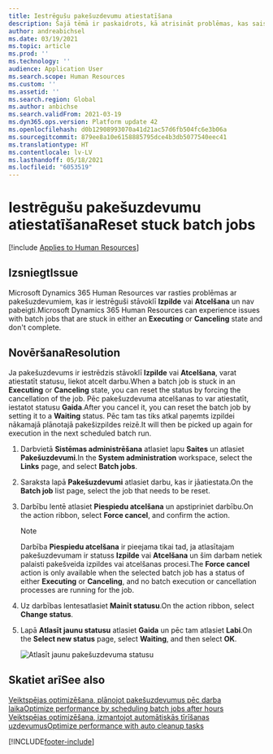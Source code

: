 ```yaml
---
title: Iestrēgušu pakešuzdevumu atiestatīšana
description: Šajā tēmā ir paskaidrots, kā atrisināt problēmas, kas saistītas ar iestrēgušajiem pakešuzdevumiem.
author: andreabichsel
ms.date: 03/19/2021
ms.topic: article
ms.prod: ''
ms.technology: ''
audience: Application User
ms.search.scope: Human Resources
ms.custom: ''
ms.assetid: ''
ms.search.region: Global
ms.author: anbichse
ms.search.validFrom: 2021-03-19
ms.dyn365.ops.version: Platform update 42
ms.openlocfilehash: d0b12908993070a41d21ac57d6fb504fc6e3b06a
ms.sourcegitcommit: 879ee8a10e6158885795dce4b3db5077540eec41
ms.translationtype: HT
ms.contentlocale: lv-LV
ms.lasthandoff: 05/18/2021
ms.locfileid: "6053519"
---
```

# <a name="reset-stuck-batch-jobs"></a><span data-ttu-id="72bae-103">Iestrēgušu pakešuzdevumu atiestatīšana</span><span class="sxs-lookup"><span data-stu-id="72bae-103">Reset stuck batch jobs</span></span>

[!include [Applies to Human Resources](../includes/applies-to-hr.md)]

## <a name="issue"></a><span data-ttu-id="72bae-104">Izsniegt</span><span class="sxs-lookup"><span data-stu-id="72bae-104">Issue</span></span>

<span data-ttu-id="72bae-105">Microsoft Dynamics 365 Human Resources var rasties problēmas ar pakešuzdevumiem, kas ir iestrēguši stāvoklī **Izpilde** vai **Atcelšana** un nav pabeigti.</span><span class="sxs-lookup"><span data-stu-id="72bae-105">Microsoft Dynamics 365 Human Resources can experience issues with batch jobs that are stuck in either an **Executing** or **Canceling** state and don't complete.</span></span>

## <a name="resolution"></a><span data-ttu-id="72bae-106">Novēršana</span><span class="sxs-lookup"><span data-stu-id="72bae-106">Resolution</span></span>

<span data-ttu-id="72bae-107">Ja pakešuzdevums ir iestrēdzis stāvoklī **Izpilde** vai **Atcelšana**, varat atiestatīt statusu, liekot atcelt darbu.</span><span class="sxs-lookup"><span data-stu-id="72bae-107">When a batch job is stuck in an **Executing** or **Canceling** state, you can reset the status by forcing the cancellation of the job.</span></span> <span data-ttu-id="72bae-108">Pēc pakešuzdevuma atcelšanas to var atiestatīt, iestatot statusu **Gaida**.</span><span class="sxs-lookup"><span data-stu-id="72bae-108">After you cancel it, you can reset the batch job by setting it to a **Waiting** status.</span></span> <span data-ttu-id="72bae-109">Pēc tam tas tiks atkal paņemts izpildei nākamajā plānotajā pakešizpildes reizē.</span><span class="sxs-lookup"><span data-stu-id="72bae-109">It will then be picked up again for execution in the next scheduled batch run.</span></span>

1. <span data-ttu-id="72bae-110">Darbvietā **Sistēmas administrēšana** atlasiet lapu **Saites** un atlasiet **Pakešuzdevumi**.</span><span class="sxs-lookup"><span data-stu-id="72bae-110">In the **System administration** workspace, select the **Links** page, and select **Batch jobs**.</span></span>

2. <span data-ttu-id="72bae-111">Saraksta lapā **Pakešuzdevumi** atlasiet darbu, kas ir jāatiestata.</span><span class="sxs-lookup"><span data-stu-id="72bae-111">On the **Batch job** list page, select the job that needs to be reset.</span></span>

3. <span data-ttu-id="72bae-112">Darbību lentē atlasiet **Piespiedu atcelšana** un apstipriniet darbību.</span><span class="sxs-lookup"><span data-stu-id="72bae-112">On the action ribbon, select **Force cancel**, and confirm the action.</span></span>

   > [!NOTE]
   > <span data-ttu-id="72bae-113">Darbība **Piespiedu atcelšana** ir pieejama tikai tad, ja atlasītajam pakešuzdevumam ir statuss **Izpilde** vai **Atcelšana** un šim darbam netiek palaisti pakešveida izpildes vai atcelšanas procesi.</span><span class="sxs-lookup"><span data-stu-id="72bae-113">The **Force cancel** action is only available when the selected batch job has a status of either **Executing** or **Canceling**, and no batch execution or cancellation processes are running for the job.</span></span>

4. <span data-ttu-id="72bae-114">Uz darbības lentesatlasiet **Mainīt statusu**.</span><span class="sxs-lookup"><span data-stu-id="72bae-114">On the action ribbon, select **Change status**.</span></span>

5. <span data-ttu-id="72bae-115">Lapā **Atlasīt jaunu statusu** atlasiet **Gaida** un pēc tam atlasiet **Labi**.</span><span class="sxs-lookup"><span data-stu-id="72bae-115">On the **Select new status** page, select **Waiting**, and then select **OK**.</span></span>

   ![Atlasīt jaunu pakešuzdevuma statusu](./media/hr-admin-reset-batch-job-status.png)

## <a name="see-also"></a><span data-ttu-id="72bae-117">Skatiet arī</span><span class="sxs-lookup"><span data-stu-id="72bae-117">See also</span></span>

[<span data-ttu-id="72bae-118">Veiktspējas optimizēšana, plānojot pakešuzdevumus pēc darba laika</span><span class="sxs-lookup"><span data-stu-id="72bae-118">Optimize performance by scheduling batch jobs after hours</span></span>](hr-admin-troubleshooting-batch-jobs.md)<br>
[<span data-ttu-id="72bae-119">Veiktspējas optimizēšana, izmantojot automātiskās tīrīšanas uzdevumus</span><span class="sxs-lookup"><span data-stu-id="72bae-119">Optimize performance with auto cleanup tasks</span></span>](hr-admin-troubleshooting-batch-history.md)


[!INCLUDE[footer-include](../includes/footer-banner.md)]
